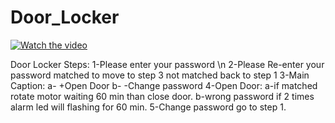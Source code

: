 # Door_Locker

[![Watch the video](https://i.imgur.com/y5taztC.png)](https://youtu.be/jElXmJj1bMY)



Door Locker Steps: 
1-Please enter your password \n
2-Please Re-enter your password matched to move to step 3 not matched back to step 1
3-Main Caption: 
  a- +Open Door
  b- -Change password 
4-Open Door:
  a-if matched rotate motor waiting 60 min than close door.
  b-wrong password if 2 times alarm led will flashing for 60 min.
5-Change password 
  go to step 1.
  
